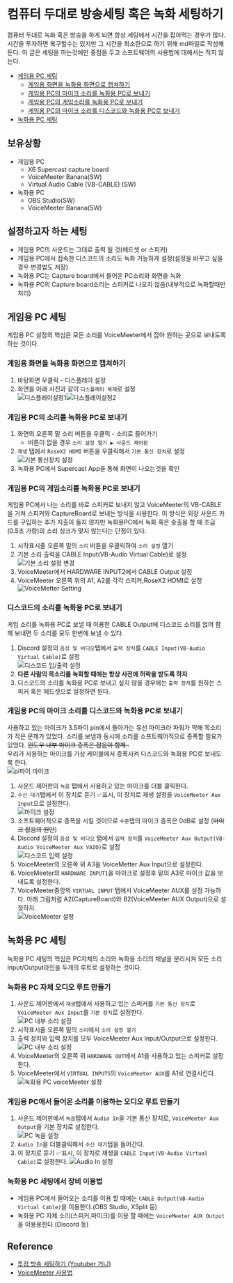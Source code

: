 # 컴퓨터 두대로 방송세팅 혹은 녹화 세팅하기
컴퓨터 두대로 녹화 혹은 방송을 하게 되면 항상 세팅에서 시간을 잡아먹는 경우가 많다.
시간을 투자하면 복구할수는 있지만 그 시간을 최소한으로 하기 위해 md파일로 작성해 둔다.
이 글은 세팅을 하는것에만 중점을 두고 소프트웨어의 사용법에 대해서는 적지 않는다.  

* [게임용 PC 세팅]()
    * [게임용 화면을 녹화용 화면으로 캡쳐하기]()
    * [게임용 PC의 마이크 소리를 녹화용 PC로 보내기]()
    * [게임용 PC의 게임소리를 녹화용 PC로 보내기]()
    * [게임용 PC의 마이크 소리를 디스코드와 녹화용 PC로 보내기]()
* [녹화용 PC 세팅]()


## 보유상황
* 게임용 PC
    * X6 Supercast capture board
    * VoiceMeeter Banana(SW)
    * Virtual Audio Cable (VB-CABLE) (SW)
* 녹화용 PC
    * OBS Studio(SW)
    * VoiceMeeter Banana(SW)


## 설정하고자 하는 세팅
* 게임용 PC의 사운드는 그대로 출력 될 것(헤드셋 or 스피커)
* 게임용 PC에서 접속한 디스코드의 소리도 녹화 가능하게 설정(설정을 바꾸고 싶을 경우 변경법도 저장)
* 녹화용 PC는 Capture board에서 들어온 PC소리와 화면을 녹화
* 녹화용 PC의 Capture board소리는 스피커로 나오지 않음(내부적으로 녹화할때만 처리)

## 게임용 PC 세팅
게임용 PC 설정의 핵심은 모든 소리를 VoiceMeeter에서 잡아 원하는 곳으로 보내도록 하는 것이다.
### 게임용 화면을 녹화용 화면으로 캡쳐하기
1. 바탕화면 우클릭 - 디스플레이 설정
2. 화면을 아래 사진과 같이 ```디스플레이 복제```로 설정  
![디스플레이설정1](Img/displaysetting1.png)![디스플레이설정2](Img/displaysetting2.png)

### 게임용 PC의 소리를 녹화용 PC로 보내기
1. 화면의 오른쪽 밑 소리 버튼을 우클릭 - 소리로 들어가기
    * 버튼이 없을 경우 ```소리 설정 열기 ▶ 사운드 제어판```
2. ```재생``` 탭에서 ```RoseX2 HDMI``` 버튼을 우클릭해서 ```기본 통신 장치```로 설정  
![기본 통신장치 설정](Img/settingRoseX2HDMI.png)
3. 녹화용 PC에서 Supercast App을 통해 화면이 나오는것을 확인

### 게임용 PC의 게임소리를 녹화용 PC로 보내기
게임용 PC에서 나는 소리를 바로 스피커로 보내지 않고 VoiceMeeter의 VB-CABLE을 거쳐 스피커와 CaptureBoard로 보내는 방식을 사용한다.
이 방식은 외장 사운드 카드를 구입하는 추가 지출이 들지 않지만 녹화용PC에서 녹화 혹은 송출을 할 때 조금(0.5초 가량)의 소리 싱크가 맞지 않는다는 단점이 있다.

1. 시작표시줄 오른쪽 밑의 ```소리``` 버튼을 우클릭하여 ```소리 설정``` 열기
2. 기본 소리 출력을 CABLE Input(VB-Audio Virtual Cable)로 설정  
![기본 소리 설정 변경](Img/defaultInputSoundSetting.png)
3. VoiceMeeter에서 HARDWARE INPUT2에서 CABLE Output 설정
4. VoiceMeeter 오른쪽 위의 A1, A2를 각각 스피커,RoseX2 HDMI로 설정  
![VoiceMetter Setting](Img/GamingPC_VoiceMetter.png)

### 디스코드의 소리를 녹화용 PC로 보내기
게임 소리를 녹화용 PC로 보낼 때 이용한 CABLE Output에 디스코드 소리를 얹어 함께 보내면 두 소리를 모두 한번에 보낼 수 있다.
1. Discord 설정의 ```음성 및 비디오```탭에서 ```출력 장치```를 ```CABLE Input(VB-Audio Virtual Cable)```로 설정  
![디스코드 입/출력 설정](Img/discordSetting.png)
2. __다른 사람의 목소리를 녹화할 때에는 항상 사전에 허락을 받도록 하자__
3. 디스코드의 소리를 녹화용 PC로 보내고 싶지 않을 경우에는 ```출력 장치```를 원하는 스피커 혹은 헤드셋으로 설정하면 된다.

### 게임용 PC의 마이크 소리를 디스코드와 녹화용 PC로 보내기
사용하고 있는 마이크가 3.5파이 pin에서 돌아가는 유선 마이크라 파워가 약해 목소리가 작은 문제가 있었다.
소리를 보냄과 동시에 소리를 소프트웨어적으로 증폭할 필요가 있었다. ~~윈도우 내부 마이크 증폭은 잡음이 함께..~~  
우리가 사용하는 마이크를 가상 케이블에서 증폭시켜 디스코드와 녹화용 PC로 보내도록 한다.  
![pi파이 마이크](Img/3.5pi_microphone.png)
1. 사운드 제어판의 ```녹음``` 탭에서 사용하고 있는 마이크를 더블 클릭한다.
2. ```수신 대기```탭에서 이 장치로 듣기 ✅표시, 이 장치로 재생 설정을 ```VoiceMeeter Aux Input```으로 설정한다.  
![마이크 설정](Img/microphoneSetting.png)
3. 소프트웨어적으로 증폭을 시킬 것이므로 ```수준```탭의 마이크 증폭은 0dB로 설정 (~~마이크 잡음의 원인~~)
4. Discord 설정의  ```음성 및 비디오``` 탭에서 ```입력 장치```를 ```VoiceMeeter Aux Output(VB-Audio VoiceMeeter Aux VAIO)```로 설정  
![디스코드 입력 설정](Img/discordSetting.png) 
5. VoiceMeeter의 오른쪽 위 A3을 VoiceMetter Aux Input으로 설정한다. 
6. VoiceMeeter의 ```HARDWARE INPUT1```을 마이크로 설정후 밑의 A3로 마이크 값을 보내도록 설정한다.
7. VoiceMeeter중앙의 ```VIRTUAL INPUT``` 탭에서 VoiceMeeter AUX를 설정 가능하다.
아래 그림처럼 A2(CaptureBoard)와 B2(VoiceMeeter AUX Output)으로 설정하자.  
![VoiceMeeter 설정](Img/GamingPC_VoiceMetter.png)

## 녹화용 PC 세팅
녹화용 PC 세팅의 핵심은 PC자체의 소리와 녹화용 소리의 채널을 분리시켜 모든 소리 Input/Output라인을 두개의 루트로 설정하는 것이다.

### 녹화용 PC 자체 오디오 루트 만들기
1. 사운드 제어판에서 ```재생```탭에서 사용하고 있는 스피커를 ```기본 통신 장치```로 ```VoiceMeeter Aux Input```를 ```기본 장치```로 설정한다.  
![PC 내부 소리 설정](Img/recordPC_defaultSoundSetting1.png) 
2. 시작표시줄 오른쪽 밑의 ```소리```에서 ```소리 설정 열기```
3. 출력 장치와 입력 장치를 모두 VoiceMeeter Aux Input/Output으로 설정한다.
![PC 내부 소리 설정](Img/recordPC_defaultSoundSetting2.png)
4. VoiceMeeter의 오른쪽 위 ```HARDWARE OUT```에서 A1을 사용하고 있는 스피커로 설정한다.
5. VoiceMeeter에서 ```VIRTUAL INPUTS```의 ```VoiceMeeter AUX```를 A1로 연결시킨다.  
![녹화용 PC voiceMeeter 설정](Img/recordPC_voiceMeeter_setting.png)

### 게임용 PC에서 들어온 소리를 이용하는 오디오 루트 만들기
1. 사운드 제어판에서 ```녹음```탭에서 ```Audio In```을 기본 통신 장치로,
```VoiceMeeter Aux Output```을 기본 장치로 설정한다.  
![PC 녹음 설정](Img/recordPC_recordSoundsetting.png)
2. ```Audio In```을 더블클릭해서 ```수신 대기```탭을 들어간다.
3. 이 장치로 듣기 ✅표시, 이 장치로 재생을 ```CABLE Input(VB-Audio Virtual Cable)```로 설정한다.
![Audio In 설정](Img/recordPC_X6setting.png)  

### 녹화용 PC 세팅에서 장비 이용법
* 게임용 PC에서 들어오는 소리를 이용 할 때에는 ```CABLE Output(VB-Audio Virtual Cable)```을 이용한다.(OBS Studio, XSplit 등)
* 녹화용 PC 자체 소리(스피커,마이크)를 이용 할 때에는 ```VoiceMeeter AUX Output```을 이용용한다.(Discord 등)

## Reference
* [투컴 방송 세팅하기 (Youtuber 거니)](https://youtu.be/vSSwdX5wy9Y)
* [VoiceMeeter 사용법](https://bbs.ruliweb.com/av/board/300041/read/299932)